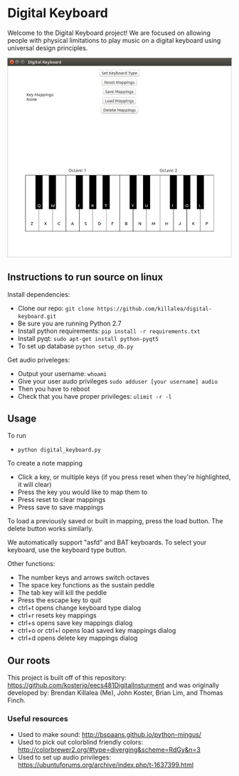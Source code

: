 # Digital Keyboard

Welcome to the Digital Keyboard project! We are focused on allowing people with physical limitations to play music on a digital keyboard using universal design principles.

![Digital Keyboard](static/digital_keyboard_screenshot.png)

## Instructions to run source on linux

Install dependencies:
* Clone our repo: `git clone https://github.com/killalea/digital-keyboard.git`
* Be sure you are running Python 2.7
* Install python requirements: `pip install -r requirements.txt`
* Install pyqt: `sudo apt-get install python-pyqt5`
* To set up database `python setup_db.py`

Get audio priveleges:
* Output your username: `whoami`
* Give your user audo privileges `sudo adduser [your username] audio`
* Then you have to reboot
* Check that you have proper privileges: `ulimit -r -l`

## Usage

To run
* `python digital_keyboard.py`

To create a note mapping
* Click a key, or multiple keys (if you press reset when they're highlighted, it will clear)
* Press the key you would like to map them to
* Press reset to clear mappings
* Press save to save mappings

To load a previously saved or built in mapping, press the load button. The delete button works similarly.

We automatically support "asfd" and BAT keyboards. To select your keyboard, use the keyboard type button.

Other functions:
* The number keys and arrows switch octaves
* The space key functions as the sustain peddle
* The tab key will kill the peddle
* Press the escape key to quit
* ctrl+t opens change keyboard type dialog
* ctrl+r resets key mappings
* ctrl+s opens save key mappings dialog
* ctrl+o or ctrl+l opens load saved key mappings dialog
* ctrl+d opens delete key mappings dialog

## Our roots

This project is built off of this repository: https://github.com/kosterjo/eecs481DigitalInsturment and was originally developed by:
Brendan Killalea (Me), John Koster, Brian Lim, and Thomas Finch. 

### Useful resources

* Used to make sound: http://bspaans.github.io/python-mingus/
* Used to pick out colorblind friendly colors: http://colorbrewer2.org/#type=diverging&scheme=RdGy&n=3
* Used to set up audio privileges: https://ubuntuforums.org/archive/index.php/t-1637399.html

